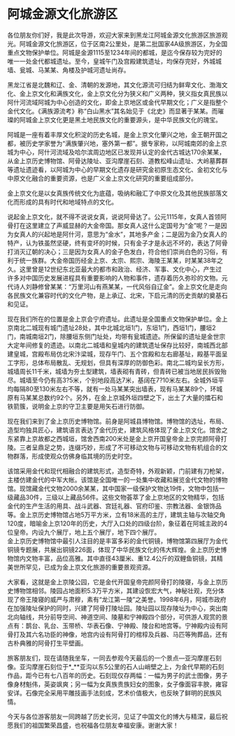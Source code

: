 # 阿城金源文化旅游区  
各位朋友你们好，我是此次导游，欢迎大家来到黑龙江阿城金源文化旅游区旅游观光。阿城金源文化旅游区，位于区南2公里处，是第二批国家4A级旅游区，为全国重点文物保护单位。阿城是金源1115至1234年间的都城，是迄今保存较为完好的唯一一处金代都城遗址。至今，皇城午门及宫殿建筑遗址，均保存完好，外城城墙、瓮城、马某某、角楼及护城河遗址尚存。  

黑龙江省是北魏和辽、金、清朝的发源地，其文化源流可归结为鲜卑文化、渤海文化、金上京文化和满族文化，金上京文化分为狭义和广义两种，狭义指女真民族以阿什河流域阿城为中心创造的文化，即金上京地区或金代早期文化；广义是指整个金代文化。《满族源流考》称“白山黑水”其名始见于《北史》而显著于某某。而璀璨的阿城金上京文化更是黑土地民族文化的重要源头，是中华民族文化的瑰宝。  

阿城是一座有着丰厚文化积淀的历史名城，是金上京文化肇兴之地，金王朝开国之都，被历史学家誉为“满族肇兴地，塞外第一都”。据专家称，以阿城南郊的金上京城为中心，阿什河流域及哈尔滨周边地区已发现并认定的金代古城达170余某某，从金上京历史博物馆、阿骨达陵址、亚沟摩崖石刻、道教松峰山遗址、大岭墓葬群等遗址遗迹看，以阿城为中心的早期文化遗存是研究金初原生态文化、金初文化与中原文化融合的重要资源，也是广义金上京文化研究的重要组成部分。  

金上京文化是以女真族传统文化为底蕴，吸纳和融汇了中原文化及其他民族部落文化而形成的具有时代和地域特点的文化。  

说起金上京文化，就不得不说说女真，说说阿骨达了。公元1115年，女真人首领阿骨打在这里建立了声威显赫的大金帝国。那女真人这什么定国号为“金”呢？一是因为女真人的兴起地是阿什河，意思为“金水”，其地多产金；二是因为金乃女真人的特产，认为铁虽然坚硬，终有变坏的时候，只有金子才是永远不坏的，表达了阿骨打消灭辽朝的决心；三是因为女真人的金子色发白，符合他们崇尚白色的习俗，有利于统一族群。大金帝国历经金上京、太宗、熙宗、海陵王某某，时某某38年之久。这里曾是12世纪东北亚最大的都市和政治、经济、军事、文化中心，产生过许多对中国历史发展进程具有重要影响的人物和事件，遗存着历久弥珍的文物。元代诗人刘静修曾某某：“万里河山有燕某某，一代风俗自辽金”。金上京文化是走向各民族文化兼容时代的文化产物，是上承辽、北宋，下启元清的历史贡献的奠基石和见证。  

现在我们所在的位置是金上京会宁府遗址。此遗址是全国重点文物保护单位。金上京南北二城现有城门遗址28处，其中北城北垣1门，东垣1门，西垣1门，腰垣2门，南城南垣2门，除腰垣东侧门址处，均带有瓮城遗迹。所保留的遗址是金世宗大定年间修复的遗迹。以南北二城墙和皇城内的建筑遗址保存比较好，南城西北部建皇城，宫殿布局仿北宋汴梁城，现存午门、五个宫殿和左右廊基址，殿基平面呈工字形，总体布局散乱、无规划，但具有深厚的防御色彩。南北二城均呈长方形，城墙周长11千米，城墙为夯土型建筑，墙表砌有青砖，但青砖已被当地居民拆毁殆尽。城墙至今仍有高3?5米，个别地段高达7米，基阔在7?10米左右。全城外垣平均每隔80至130米左右不等，就有一处马某某突出墙表，现有马某某89个，环城原有马某某总数约92个。另外，在金上京城外垣四壁之下，出土了大量的擂石和铁箭簇，说明金上京的守卫主要是用矢石进行防御。  

现在我们来到了金上京历史博物馆。前身是阿城县博物馆。博物馆的选址，布局、造型均独具匠心，建筑语言表达了金代历史，建筑风格体现了金上京文化。馆舍之东紧靠上京故都之西城垣，馆舍西南200米处是金上京开国皇帝金上京完颜阿骨打陵。三者呈鼎足之势，连缀巧妙，形成了不可移动文物与可移动文物有机组合的文物群落，形成使观众仿佛身临其境的历史时空。  

该馆采用金代和现代相融合的建筑形式，造型奇特，外观新颖，门前建有刀枪架，主楼仿建金代的中军大帐。该馆是全国唯一的一处集中收藏和展览金代文物的博物馆。现馆藏金代文物2000余某某，其中国家一级保护文物达19件，文物中包括一级藏品30件，三级以上藏品56件。这些文物荟萃了金上京地区的文物精华，包括金代的生产生活的用具、战斗武器、宫廷礼器、官府印鉴、宗教法器、金银饰品等。金上京历史博物馆占地5万平方米，立有18米高的主厅，建筑主轴与次轴交角120度，暗喻金上京120年的历史，大厅入口处的四级台阶，象征着在阿城主政的4位皇帝。内设九个展厅，地上五个展厅，地下四个展厅。  
金上京历史博物馆中最引人注目的是丰富多彩的金代铜镜，博物馆第四展厅为金代铜镜专题展，共展出铜镜226面，体现了中华民族文化的伟大辉煌。金上京历史博物馆内文物丰富，品位高雅。其中直径43厘米、重12.4公斤的双鲤鱼铜镜，其精美世所罕见，已成为金上京文化旅游的重要景观资源。  

大家看，这就是金上京陵公园，它是金代开国皇帝完颜阿骨打的陵寝，与金上京历史博物馆相邻。陵园占地面积5.3万平方米，其建设恢宏大气，神秘壮观，充分体现了帝王陵寝的威严与肃穆，素有“龙江第一陵”之美誉。1998年6月，阿城市政府在加强陵址保护的同时，兴建了阿骨打陵址园。陵址园以现存陵址为中心，突出南北向轴线，共分前导空间、神道空间、陵墓和宁神殿四个部分，可供游人观赏的景点有：鹊台、乳台、玉带桥、华表石像、宁神殿、陵台和地宫等。宁神殿内设有阿骨打及其六名功臣的神像，地宫内设有阿骨打的棺椁及兵器、马匹等殉葬品，还有古朴典雅的阿骨打生平壁画。  

旅客朋友们，现在请随我坐车，一同去参观今天最后的一个景点—亚沟摩崖石刻像。亚沟摩崖石刻位于*_**亚沟以东5公里的石人山峭壁之上，为金代早期的石刻作品，距今已有七八百年的历史。石刻现仅存两幅：一幅为男子的武士图像，男子像身材魁伟，英姿飒爽；另一幅为女真族贵族妇女的图象，女子像面容丰腴，雍容安详。石像完全采用平雕技画手法刻成，艺术价值极大，也反映了鲜明的民族风情。  

今天与各位游客朋友一同跨越了历史长河，见证了中国文化的博大与精深，最后祝愿我们的祖国繁荣昌盛，也祝福各位朋友幸福安康。谢谢大家！  
<!-- Last processed: 2025-07-22 03:44:20 -->
